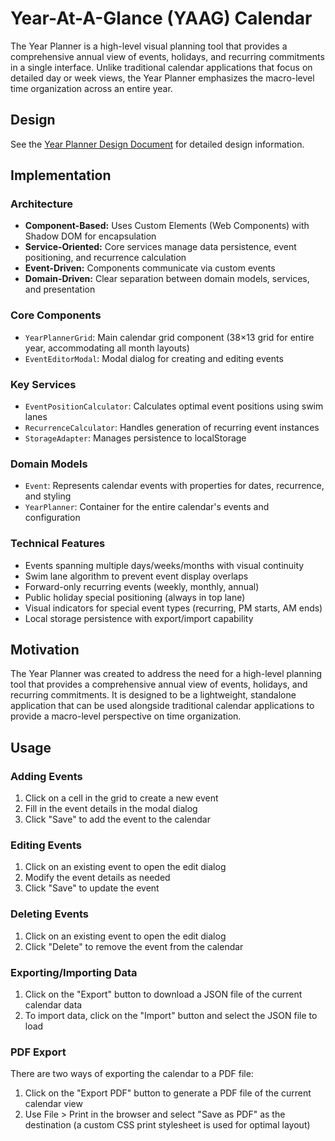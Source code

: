 # Year-At-A-Glance (YAAG) Calendar

The Year Planner is a high-level visual planning tool that provides a comprehensive annual view of events, holidays, and recurring commitments in a single interface. Unlike traditional calendar applications that focus on detailed day or week views, the Year Planner emphasizes the macro-level time organization across an entire year.

## Design

See the [Year Planner Design Document](doc/design.md) for detailed design information.

## Implementation

### Architecture
- **Component-Based:** Uses Custom Elements (Web Components) with Shadow DOM for encapsulation
- **Service-Oriented:** Core services manage data persistence, event positioning, and recurrence calculation
- **Event-Driven:** Components communicate via custom events
- **Domain-Driven:** Clear separation between domain models, services, and presentation

### Core Components
- `YearPlannerGrid`: Main calendar grid component (38×13 grid for entire year, accommodating all month layouts)
- `EventEditorModal`: Modal dialog for creating and editing events

### Key Services
- `EventPositionCalculator`: Calculates optimal event positions using swim lanes
- `RecurrenceCalculator`: Handles generation of recurring event instances
- `StorageAdapter`: Manages persistence to localStorage

### Domain Models
- `Event`: Represents calendar events with properties for dates, recurrence, and styling
- `YearPlanner`: Container for the entire calendar's events and configuration

### Technical Features
- Events spanning multiple days/weeks/months with visual continuity
- Swim lane algorithm to prevent event display overlaps
- Forward-only recurring events (weekly, monthly, annual)
- Public holiday special positioning (always in top lane)
- Visual indicators for special event types (recurring, PM starts, AM ends)
- Local storage persistence with export/import capability

## Motivation

The Year Planner was created to address the need for a high-level planning tool that provides a comprehensive annual view of events, holidays, and recurring commitments. It is designed to be a lightweight, standalone application that can be used alongside traditional calendar applications to provide a macro-level perspective on time organization.

## Usage

### Adding Events

1. Click on a cell in the grid to create a new event
2. Fill in the event details in the modal dialog
3. Click "Save" to add the event to the calendar

### Editing Events

1. Click on an existing event to open the edit dialog
2. Modify the event details as needed
3. Click "Save" to update the event

### Deleting Events

1. Click on an existing event to open the edit dialog
2. Click "Delete" to remove the event from the calendar

### Exporting/Importing Data

1. Click on the "Export" button to download a JSON file of the current calendar data
2. To import data, click on the "Import" button and select the JSON file to load

### PDF Export

There are two ways of exporting the calendar to a PDF file:

1. Click on the "Export PDF" button to generate a PDF file of the current calendar view
2. Use File > Print in the browser and select "Save as PDF" as the destination (a custom CSS print stylesheet is used for optimal layout)
